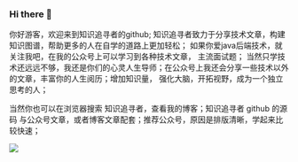 ### Hi there 👋

<!--
**zszxz/zszxz** is a ✨ _special_ ✨ repository because its `README.md` (this file) appears on your GitHub profile.

Here are some ideas to get you started:

- 🔭 I’m currently working on ...
- 🌱 I’m currently learning ...
- 👯 I’m looking to collaborate on ...
- 🤔 I’m looking for help with ...
- 💬 Ask me about ...
- 📫 How to reach me: ...
- 😄 Pronouns: ...
- ⚡ Fun fact: ...
-->
  你好游客，欢迎来到知识追寻者的github; 知识追寻者致力于分享技术文章，构建知识图谱，帮助更多的人在自学的道路上更加轻松；
如果你爱java后端技术，就关注我吧，在我的公众号上可以学习到各种技术文章， 主流面试题；
  当然只学技术还远远不够，我还是你们的心灵人生导师；在公众号上我还会分享一些技术以外的文章，丰富你的人生阅历；增加知识量，
强化大脑，开拓视野，成为一个独立思考的人；

  当然你也可以在浏览器搜索 知识追寻者，查看我的博客；知识追寻者 github 的源码 与公众号文章，或者博客文章配套；推荐公众号，原因是排版清晰，学起来比较快速；

![](https://gitee.com/lsc180/images/raw/master/img/zszxz.jpg)
